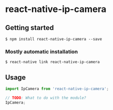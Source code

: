 # react-native-ip-camera

## Getting started

`$ npm install react-native-ip-camera --save`

### Mostly automatic installation

`$ react-native link react-native-ip-camera`

## Usage
```javascript
import IpCamera from 'react-native-ip-camera';

// TODO: What to do with the module?
IpCamera;
```
